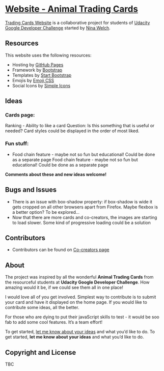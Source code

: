 # [Website - Animal Trading Cards](https://ninakwelch.github.io/trading-card-website/)

[Trading Cards Website](https://ninakwelch.github.io/trading-card-website/) is a collaborative project for students of [Udacity Google Developer Challenge](https://www.udacity.com/) started by [Nina Welch](https://github.com/NinaKWelch). 

## Resources

This website uses the following resources:
* Hosting by [GitHub Pages](https://pages.github.com/)
* Framework by [Bootstrap](https://github.com/twbs/bootstrap)
* Templates by [Start Bootstrap](https://github.com/BlackrockDigital/startbootstrap)
* Emojis by [Emoji CSS](https://afeld.github.io/emoji-css/)
* Social Icons by [Simple Icons](https://github.com/simple-icons/simple-icons )

## Ideas

### Cards page:

Ranking - Ability to like a card
Question: Is this something that is useful or needed? Card styles could be displayed in the order of most liked.


### Fun stuff:

* Food chain feature - maybe not so fun but educational! Could be done as a separate page
Food chain feature - maybe not so fun but educational! Could be done as a separate page

**Comments about these and new ideas welcome!**

## Bugs and Issues

* There is an issue with box-shadow property: if box-shadow is wide it gets cropped on all other browsers apart from Firefox. Maybe flexbox is a better option? To be explored...
* Now that there are more cards and co-creators, the images are starting to load slower. Some kind of progressive loading could be a solution

## Contributors

* Contributors can be found on [Co-creators page](https://ninakwelch.github.io/trading-card-website/contributors.html)

## About

The project was inspired by all the wonderful **Animal Trading Cards** from the resourceful students at **Udacity Google Developer Challenge**. How amazing would it be, if we could see them all in one place!

I would love all of you get involved. Simplest way to contribute is to submit your card and have it displayed on the home page. If you would like to contribute some ideas, all the better.

For those who are dying to put their javaScript skills to test - it would be soo fab to add some cool features. It’s a team effort!

To get started, [let me know about your ideas](https://discussions.udacity.com/t/paw-prints-new-shared-project-for-everyone-to-take-part-in/523110) and what you’d like to do.
To get started, **let me know about your ideas** and what you’d like to do.

## Copyright and License

TBC
